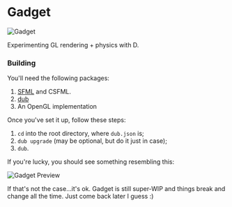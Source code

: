 # Gadget
![Gadget](https://i.imgur.com/Yi7zzbi.png)

Experimenting GL rendering + physics with D.

### Building

You'll need the following packages:

1. [SFML](https://www.sfml-dev.org/download.php) and CSFML.
2. [dub](https://code.dlang.org/download)
3. An OpenGL implementation

Once you've set it up, follow these steps:

1. `cd` into the root directory, where `dub.json` is;  
2. `dub upgrade` (may be optional, but do it just in case);  
3. `dub`.

If you're lucky, you should see something resembling this:

![Gadget Preview](https://i.imgur.com/UNUgFMh.jpg)

If that's not the case...it's ok. Gadget is still super-WIP and things break and change all the time. Just come back later I guess :)
